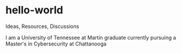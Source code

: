 # hello-world
Ideas, Resources, Discussions

I am a University of Tennessee at Martin graduate currently pursuing a Master's in Cybersecurity at Chattanooga
